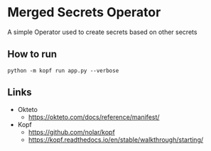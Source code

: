 # Merged Secrets Operator

A simple Operator used to create secrets based on other secrets

## How to run

`python -m kopf run app.py --verbose`

## Links
 * Okteto
    * https://okteto.com/docs/reference/manifest/
 * Kopf
    * https://github.com/nolar/kopf
    * https://kopf.readthedocs.io/en/stable/walkthrough/starting/